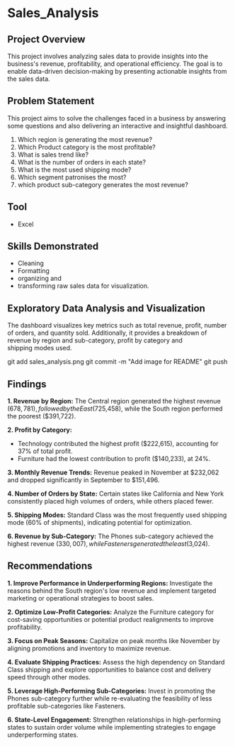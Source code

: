 # Sales_Analysis

## Project Overview
This project involves analyzing sales data to provide insights into the business's revenue, profitability, and operational efficiency. The goal is to enable data-driven decision-making by presenting actionable insights from the sales data.

## Problem Statement
This project aims to solve the challenges faced in a business by  answering some questions and also delivering an interactive and insightful dashboard.
1. Which region is generating the most revenue?		
2. Which Product category is the most profitable?		
3. What is sales trend like?		
4. What is the number of orders in each state?		
5. What is the most used shipping mode?		
6. Which segment patronises the most?	
7. which product sub-category generates the most revenue?

## Tool
- Excel

## Skills Demonstrated
- Cleaning
- Formatting
- organizing and
- transforming raw sales data for visualization.

## Exploratory Data Analysis and Visualization
The dashboard visualizes key metrics such as total revenue, profit, number of orders, and quantity sold. Additionally, it provides a breakdown of revenue by region and sub-category, profit by category and shipping modes used.

git add sales_analysis.png
git commit -m "Add image for README"
git push

## Findings
**1. Revenue by Region:**
The Central region generated the highest revenue ($678,781), followed by the East ($725,458), while the South region performed the poorest ($391,722).

**2. Profit by Category:**
- Technology contributed the highest profit ($222,615), accounting for 37% of total profit.
- Furniture had the lowest contribution to profit ($140,233), at 24%.
  
**3. Monthly Revenue Trends:**
Revenue peaked in November at $232,062 and dropped significantly in September to $151,496.

**4. Number of Orders by State:**
Certain states like California and New York consistently placed high volumes of orders, while others placed fewer.

**5. Shipping Modes:**
Standard Class was the most frequently used shipping mode (60% of shipments), indicating potential for optimization.

**6. Revenue by Sub-Category:**
The Phones sub-category achieved the highest revenue ($330,007), while Fasteners generated the least ($3,024).

## Recommendations
**1. Improve Performance in Underperforming Regions:**
Investigate the reasons behind the South region's low revenue and implement targeted marketing or operational strategies to boost sales.

**2. Optimize Low-Profit Categories:**
Analyze the Furniture category for cost-saving opportunities or potential product realignments to improve profitability.

**3. Focus on Peak Seasons:**
Capitalize on peak months like November by aligning promotions and inventory to maximize revenue.

**4. Evaluate Shipping Practices:**
Assess the high dependency on Standard Class shipping and explore opportunities to balance cost and delivery speed through other modes.

**5. Leverage High-Performing Sub-Categories:**
Invest in promoting the Phones sub-category further while re-evaluating the feasibility of less profitable sub-categories like Fasteners.

**6. State-Level Engagement:**
Strengthen relationships in high-performing states to sustain order volume while implementing strategies to engage underperforming states.
